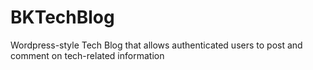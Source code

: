 # BKTechBlog
Wordpress-style Tech Blog that allows authenticated users to post and comment on tech-related information

